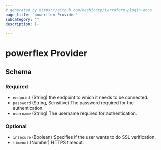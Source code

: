 ```yaml
---
# generated by https://github.com/hashicorp/terraform-plugin-docs
page_title: "powerflex Provider"
subcategory: ""
description: |-
  
---
```


# powerflex Provider





<!-- schema generated by tfplugindocs -->
## Schema

### Required

- `endpoint` (String) the endpoint to which it needs to be connected.
- `password` (String, Sensitive) The password required for the authentication.
- `username` (String) The username required for authentication.

### Optional

- `insecure` (Boolean) Specifies if the user wants to do SSL verification.
- `timeout` (Number) HTTPS timeout.
